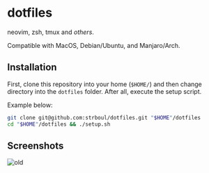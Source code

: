 # dotfiles

neovim, zsh, tmux and *others*.

Compatible with MacOS, Debian/Ubuntu, and Manjaro/Arch.

## Installation

First, clone this repository into your home (`$HOME/`) and then change
directory into the `dotfiles` folder. After all, execute the setup script.

Example below:

```bash
git clone git@github.com:strboul/dotfiles.git "$HOME"/dotfiles
cd "$HOME"/dotfiles && ./setup.sh
```

## Screenshots

![old](https://user-images.githubusercontent.com/25015317/85949176-8f8d9200-b955-11ea-98c9-ff3d635df2f2.png)
